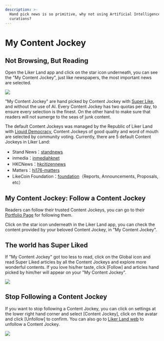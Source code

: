 ```yaml
---
description: >-
  Hand pick news is so primitive, why not using Artificial Intelligence for
  curations?
---
```


# My Content Jockey

## Not Browsing, But Reading <a id="bu-shi-liu-lan-er-shi-yue-du"></a>

Open the Liker Land app and click on the star icon underneath, you can see the "My Content Jockey", just like newspapers, the most important news are selected.

![](../../.gitbook/assets/contentjockey-01-en.png)

"My Content Jockey" are hand picked by Content Jockey with [Super Like](https://docs.like.co/dapp/liker-land/superlike), and without the use of AI. Every Content Jockey has two quotas per day, to ensure every selection is the finest. On the other hand to make sure that readers will not sumerge to the seas of junk content.

The default Content Jockeys was managed by the Republic of Liker Land with [Liquid Democracy](https://docs.like.co/guides/governance/liquid-democracy), Content Jockeys of good quality and word of mouth are selected by community voting. Currently, there are 5 default Content Jockeys in Liker Land:

*  Stand News：[standnews](https://like.co/standnews)​
* inmedia：[inmediahknet](https://like.co/inmediahknet)​
* HKCNews：[hkcitizennews](https://like.co/hkcitizennews)​
* Matters：[hi176-matters](https://like.co/hi176-matters)​
* LikeCoin Foundation：[foundation](https://like.co/foundation)（Reports, Announcements, Proposals, etc）

## My Content Jockey: Follow a Content Jockey <a id="my-content-jockey"></a>

Readers can follow their trusted Content Jockeys, you can go to their [Portfolio Page](https://docs.like.co/dapp/creator/portfolio-page) for following them.

Click on the star icon underneath in the Liker Land app, you can check the content provided by your beloved Content Jockey, in "My Content Jockey".

## The world has Super Liked

If "My Content Jockey" got too less to read, click on the Global icon and read Super Liked articles by all the Content Jockeys and explore more wonderful contents. If you love his/her taste, click \[Follow\] and articles hand picked by him/her will appear on your "My Content Jockey".

![](../../.gitbook/assets/contentjockey-02-en.png)

## Stop Following a Content Jockey

If you want to stop following a Content Jockey, you can click on settings at the lower right hand corner and select \[Content Jockey\], click on the avatar and click \[Unfollow\] to  confirm. You can also go to [Liker Land web](https://liker.land/settings/following/) to unfollow a Content Jockey.

![](../../.gitbook/assets/contentjockey-03-en.png)

